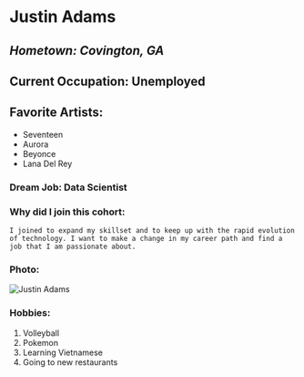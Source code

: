 # **Justin Adams**

## *Hometown: Covington, GA*

## Current Occupation: Unemployed

## Favorite Artists:
- Seventeen
- Aurora
- Beyonce
- Lana Del Rey

### Dream Job: Data Scientist

### Why did I join this cohort: 
```
I joined to expand my skillset and to keep up with the rapid evolution of technology. I want to make a change in my career path and find a job that I am passionate about.
``` 

### Photo:
![Justin Adams](IMG_6899.jpg)

### Hobbies:
1. Volleyball
2. Pokemon
3. Learning Vietnamese
4. Going to new restaurants